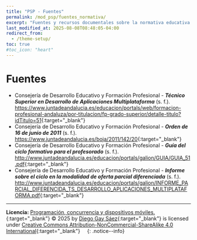 ```yaml
---
title: "PSP - Fuentes"
permalink: /mod_psp/fuentes_normativa/
excerpt: "Fuentes y recursos documentales sobre la normativa educativa aplicable al ciclo y al módulo."
last_modified_at: 2025-08-08T08:48:05-04:00
redirect_from:
  - /theme-setup/
toc: true
#toc_icon: "heart"  
---
```


# Fuentes
- Consejería de Desarrollo Educativo y Formación Profesional - **_Técnico Superior en Desarrollo de Aplicaciones Multiplataforma_** (s. f.). <https://www.juntadeandalucia.es/educacion/portals/web/formacion-profesional-andaluza/por-titulacion/fp-grado-superior/detalle-titulo?idTitulo=51>{:target="_blank"}
- Consejería de Desarrollo Educativo y Formación Profesional - **_Orden de 16 de junio de 2011_** (s. f.). <https://www.juntadeandalucia.es/boja/2011/142/20>{:target="_blank"}
- Consejería de Desarrollo Educativo y Formación Profesional - **_Guía del ciclo formativo para el profesorado_** (s. f.). <http://www.juntadeandalucia.es/educacion/portals/galion/GUIA/GUIA_51.pdf>{:target="_blank"}
- Consejería de Desarrollo Educativo y Formación Profesional - **_Informe sobre el ciclo en la modalidad de oferta parcial diferenciada_** (s. f.). <http://www.juntadeandalucia.es/educacion/portals/galion/INFORME_PARCIAL_DIFERENCIDA_TS_DESARROLLO_APLICACIONES_MULTIPLATAFORMA.pdf>{:target="_blank"}

---

**Licencia:** [Programación, concurrencia y dispositivos móviles.](https://dgaysae.github.io/){:target="_blank"} © 2025 by [Diego Gay Sáez](https://dgaysae.github.io/){:target="_blank"} is licensed under [Creative Commons Attribution-NonCommercial-ShareAlike 4.0 International](https://creativecommons.org/licenses/by-nc-sa/4.0/){:target="_blank"} <img src="https://mirrors.creativecommons.org/presskit/icons/cc.svg" alt="" style="max-width: 1em;max-height:1em;margin-left: .2em;"><img src="https://mirrors.creativecommons.org/presskit/icons/by.svg" alt="" style="max-width: 1em;max-height:1em;margin-left: .2em;"><img src="https://mirrors.creativecommons.org/presskit/icons/nc.svg" alt="" style="max-width: 1em;max-height:1em;margin-left: .2em;"><img src="https://mirrors.creativecommons.org/presskit/icons/sa.svg" alt="" style="max-width: 1em;max-height:1em;margin-left: .2em;">
{: .notice--info}

